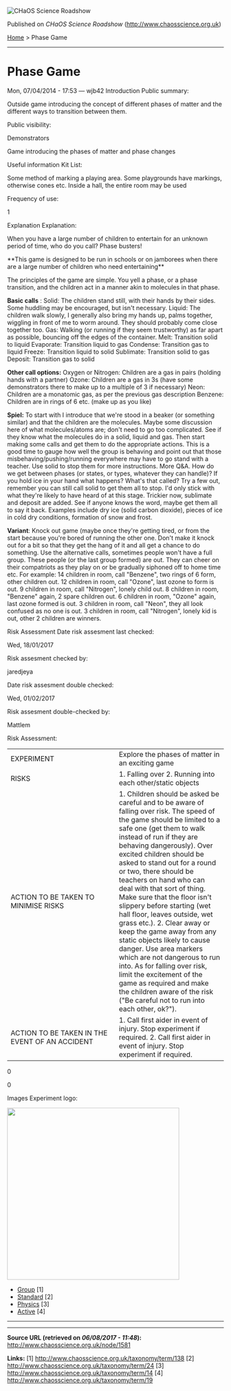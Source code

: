 <img src="http://www.chaosscience.org.uk/sites/default/files/garland_logo.png" alt="CHaOS Science Roadshow" id="logo" class="print-logo" />

Published on *CHaOS Science Roadshow* (<http://www.chaosscience.org.uk>)

[Home](http://www.chaosscience.org.uk/) &gt; Phase Game

------------------------------------------------------------------------

Phase Game
==========

<span class="submitted">Mon, 07/04/2014 - 17:53 — wjb42</span>
Introduction
Public summary: 

Outside game introducing the concept of different phases of matter and the different ways to transition between them.

Public visibility: 

Demonstrators

Game introducing the phases of matter and phase changes

Useful information
Kit List: 

Some method of marking a playing area. Some playgrounds have markings, otherwise cones etc. Inside a hall, the entire room may be used

Frequency of use: 

1

Explanation
Explanation: 

When you have a large number of children to entertain for an unknown period of time, who do you call? Phase busters!

\*\*This game is designed to be run in schools or on jamborees when there are a large number of children who need entertaining\*\*

The principles of the game are simple. You yell a phase, or a phase transition, and the children act in a manner akin to molecules in that phase.

**Basic calls** :
Solid: The children stand still, with their hands by their sides. Some huddling may be encouraged, but isn't necessary.
Liquid: The children walk slowly, I generally also bring my hands up, palms together, wiggling in front of me to worm around. They should probably come close together too.
Gas: Walking (or running if they seem trustworthy) as far apart as possible, bouncing off the edges of the container.
Melt: Transition solid to liquid
Evaporate: Transition liquid to gas
Condense: Transition gas to liquid
Freeze: Transition liquid to solid
Sublimate: Transition solid to gas
Deposit: Transition gas to solid

**Other call options:**
Oxygen or Nitrogen: Children are a gas in pairs (holding hands with a partner)
Ozone: Children are a gas in 3s (have some demonstrators there to make up to a multiple of 3 if necessary)
Neon: Children are a monatomic gas, as per the previous gas description
Benzene: Children are in rings of 6
etc. (make up as you like)

**Spiel:**
To start with I introduce that we're stood in a beaker (or something similar) and that the children are the molecules. Maybe some discussion here of what molecules/atoms are; don't need to go too complicated. See if they know what the molecules do in a solid, liquid and gas. Then start making some calls and get them to do the appropriate actions. This is a good time to gauge how well the group is behaving and point out that those misbehaving/pushing/running everywhere may have to go stand with a teacher. Use solid to stop them for more instructions.
More Q&A. How do we get between phases (or states, or types, whatever they can handle)? If you hold ice in your hand what happens? What's that called? Try a few out, remember you can still call solid to get them all to stop. I'd only stick with what they're likely to have heard of at this stage.
Trickier now, sublimate and deposit are added. See if anyone knows the word, maybe get them all to say it back. Examples include dry ice (solid carbon dioxide), pieces of ice in cold dry conditions, formation of snow and frost.

**Variant**:
Knock out game (maybe once they're getting tired, or from the start because you're bored of running the other one. Don't make it knock out for a bit so that they get the hang of it and all get a chance to do something. Use the alternative calls, sometimes people won't have a full group. These people (or the last group formed) are out. They can cheer on their compatriots as they play on or be gradually siphoned off to home time etc. For example:
14 children in room, call "Benzene", two rings of 6 form, other children out.
12 children in room, call "Ozone", last ozone to form is out.
9 children in room, call "Nitrogen", lonely child out.
8 children in room, "Benzene" again, 2 spare children out.
6 children in room, "Ozone" again, last ozone formed is out.
3 children in room, call "Neon", they all look confused as no one is out.
3 children in room, call "Nitrogen", lonely kid is out, other 2 children are winners.

Risk Assessment
Date risk assesment last checked: 

<span class="date-display-single">Wed, 18/01/2017</span>

Risk assesment checked by: 

jaredjeya

Date risk assesment double checked: 

<span class="date-display-single">Wed, 01/02/2017</span>

Risk assesment double-checked by: 

Mattlem

Risk Assessment: 

<table>
<colgroup>
<col width="50%" />
<col width="50%" />
</colgroup>
<tbody>
<tr class="odd">
<td>EXPERIMENT</td>
<td>Explore the phases of matter in an exciting game</td>
</tr>
<tr class="even">
<td>RISKS</td>
<td>1. Falling over
2. Running into each other/static objects</td>
</tr>
<tr class="odd">
<td>ACTION TO BE TAKEN TO MINIMISE RISKS</td>
<td>1. Children should be asked be careful and to be aware of falling over risk. The speed of the game should be limited to a safe one (get them to walk instead of run if they are behaving dangerously). Over excited children should be asked to stand out for a round or two, there should be teachers on hand who can deal with that sort of thing. Make sure that the floor isn't slippery before starting (wet hall floor, leaves outside, wet grass etc.).
2. Clear away or keep the game away from any static objects likely to cause danger. Use area markers which are not dangerous to run into. As for falling over risk, limit the excitement of the game as required and make the children aware of the risk (&quot;Be careful not to run into each other, ok?&quot;).</td>
</tr>
<tr class="even">
<td>ACTION TO BE TAKEN IN THE EVENT OF AN ACCIDENT</td>
<td>1. Call first aider in event of injury. Stop experiment if required.
2. Call first aider in event of injury. Stop experiment if required.</td>
</tr>
</tbody>
</table>

0

0

Images
Experiment logo: 

<img src="http://www.chaosscience.org.uk/sites/default/files/exptimages/logos/snowflake.png?1396889000" class="imagefield imagefield-field_experiment_logo" width="400" height="400" />

-   [Group](http://www.chaosscience.org.uk/taxonomy/term/138) <span class="print-footnote">\[1\]</span>
-   [Standard](http://www.chaosscience.org.uk/taxonomy/term/24 "A standard CHaOS experiment, useable for all hands-on events.") <span class="print-footnote">\[2\]</span>
-   [Physics](http://www.chaosscience.org.uk/taxonomy/term/14) <span class="print-footnote">\[3\]</span>
-   [Active](http://www.chaosscience.org.uk/taxonomy/term/19 "Experiment has working equipment at the time of last update, and is available for events.") <span class="print-footnote">\[4\]</span>

****

------------------------------------------------------------------------

**Source URL (retrieved on *06/08/2017 - 11:48*):** <http://www.chaosscience.org.uk/node/1581>

**Links:**
\[1\] http://www.chaosscience.org.uk/taxonomy/term/138
\[2\] http://www.chaosscience.org.uk/taxonomy/term/24
\[3\] http://www.chaosscience.org.uk/taxonomy/term/14
\[4\] http://www.chaosscience.org.uk/taxonomy/term/19

